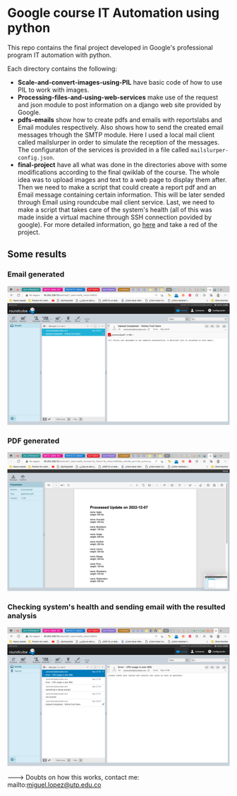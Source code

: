 # Google course IT Automation using python

This repo contains the final project developed in Google's professional program IT automation with python.

Each directory contains the following:

- <strong>Scale-and-convert-images-using-PIL</strong> have basic code of how to use PIL to work with images.
- <strong>Processing-files-and-using-web-services</strong> make use of the request and json module to post information on a django web site provided by Google.
- <strong>pdfs-emails</strong> show how to create pdfs and emails with reportslabs and Email modules respectively. Also shows how to send the created email messages trhough the SMTP module. Here I used a local mail client called mailslurper in order to simulate the reception of the messages. The configuraton of the services is provided in a file called  `mailslurper-config.json`.
- <strong>final-project</strong> have all what was done in the directories above with some modifications according to the final qwiklab of the course. The whole idea was to upload images and text to a web page to display them after. Then we need to make a script that could create a report pdf and an Email message containing certain information. This will be later sended through Email using roundcube mail client service. Last, we need to make a script that takes care of the system's health (all of this was made inside a virtual machine through SSH connection povided by google). 
  For more detailed information, go [here](https://googlecoursera.qwiklabs.com/focuses/25674492?parent=lti_session) and take a red of the project.

## Some results

### Email generated

![Email generated](https://github.com/MiguelALF12/it-automation-python-google-course/blob/main/results/sended_email.png)

### PDF generated
![PDF generated](https://github.com/MiguelALF12/it-automation-python-google-course/blob/main/results/resulted_pdf.png)

### Checking system's health and sending email with the resulted analysis
![System health](https://github.com/MiguelALF12/it-automation-python-google-course/blob/main/results/healt_systems_with_cron.png)



---> Doubts on how this works, contact me: mailto:miguel.lopez@utp.edu.co
